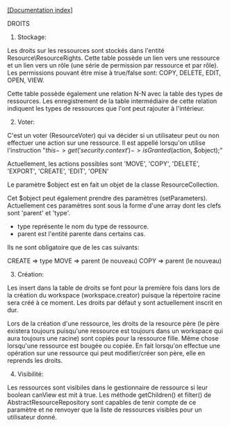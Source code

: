 [[Documentation index]][index_path]

[index_path]: ../index.md

DROITS

1) Stockage:

Les droits sur les ressources sont stockés dans l'entité Resource\ResourceRights.
Cette table possède un lien vers une ressource et un lien vers un rôle (une série de permission par ressource et par rôle).
Les permissions pouvant être mise à true/false sont: COPY, DELETE, EDIT, OPEN, VIEW.

Cette table possède également une relation N-N avec la table des types de ressources.
Les enregistrement de la table intermédiaire de cette relation indiquent les types de ressources que l'ont peut rajouter à l'intérieur.

2) Voter:

C'est un voter (ResourceVoter) qui va décider si un utilisateur peut ou non effectuer une action sur une ressource.
Il est appellé lorsqu'on utilise l'instruction "$this->get('security.context')->isGranted($action, $object);"

Actuellement, les actions possibles sont 'MOVE', 'COPY', 'DELETE', 'EXPORT', 'CREATE', 'EDIT', 'OPEN'

Le paramètre $object est en fait un objet de la classe ResourceCollection.

Cet $object peut également prendre des paramètres (setParameters).
Actuellement ces paramètres sont sous la forme d'une array dont les clefs sont 'parent' et 'type'.

- type représente le nom du type de ressource.
- parent est l'entité parente dans certains cas.

Ils ne sont obligatoire que de les cas suivants:

CREATE => type
MOVE => parent (le nouveau)
COPY => parent (le nouveau)

3) Création:

Les insert dans la table de droits se font pour la première fois dans lors de la création du workspace (workspace.creator) puisque
la répertoire racine sera créé à ce moment.
Les droits par défaut y sont actuellement inscrit en dur.

Lors de la création d'une ressource, les droits de la resource père (le père existera toujours puisqu'une ressource
est toujours dans un workspace qui aura toujours une racine) sont copiés pour la ressource fille.
Même chose lorsqu'une ressource est bougée ou copiée. En fait lorsqu'on effectue une opération sur une ressource qui peut modifier/créer son père,
elle en reprends les droits.

4) Visibilité:

Les ressources sont visibiles dans le gestionnaire de ressource si leur boolean canView est mit à true.
Les méthode getChildren() et filter() de AbstractResourceRepository sont capables de tenir compte de ce paramètre
et ne renvoyer que la liste de ressources visibles pour un utilisateur donné.
